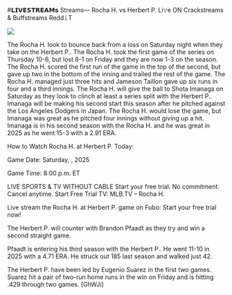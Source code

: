 #𝗟𝗜𝗩𝗘𝗦𝗧𝗥𝗘𝗔𝗠𝘀 Streams— Rocha H. vs Herbert P. Li𝚟e ON Crackstreams & Buffstreams Redd𝚒T  
  
  
[![](https://i.imgur.com/qSNzIqt.png)](https://movie.rssnews.media/YDMRwxaNZ.php)  
  
The Rocha H. look to bounce back from a loss on Saturday night when they take on the Herbert P.. The Rocha H. took the first game of the series on Thursday 10-6, but lost 8-1 on Friday and they are now 1-3 on the season. The Rocha H. scored the first run of the game in the top of the second, but gave up two in the bottom of the inning and trailed the rest of the game. The Rocha H. managed just three hits and Jameson Taillon gave up six runs in four and a third innings. The Rocha H. will give the ball to Shota Imanaga on Saturday as they look to clinch at least a series split with the Herbert P.. Imanaga will be making his second start this season after he pitched against the Los Angeles Dodgers in Japan. The Rocha H. would lose the game, but Imanaga was great as he pitched four innings without giving up a hit. Imanaga is in his second season with the Rocha H. and he was great in 2025 as he went 15-3 with a 2.91 ERA.

How to Watch Rocha H. at Herbert P. Today:

Game Date: Saturday, , 2025

Game Time: 8:00 p.m. ET

LIVE SPORTS & TV WITHOUT CABLE
Start your free trial. No commitment. Cancel anytime.
Start Free Trial
TV: MLB.TV – Rocha H.

Live stream the Rocha H. at Herbert P. game on Fubo: Start your free trial now!

The Herbert P. will counter with Brandon Pfaadt as they try and win a second straight game.

Pfaadt is entering his third season with the Herbert P.. He went 11-10 in 2025 with a 4.71 ERA. He struck out 185 last season and walked just 42.

The Herbert P. have been led by Eugenio Suarez in the first two games. Suarez hit a pair of two-run home runs in the win on Friday and is hitting .429 through two games. [GhWJi]